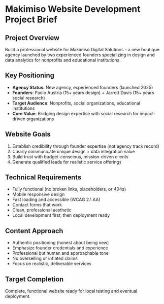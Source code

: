 # Makimiso Website Development Project Brief

## Project Overview
Build a professional website for Makimiso Digital Solutions - a new boutique agency launched by two experienced founders specializing in design and data analytics for nonprofits and educational institutions.

## Key Positioning
- **Agency Status**: New agency, experienced founders (launched 2025)
- **Founders**: Paolo Austria (15+ years design) + Jarrett Davis (15+ years social research)
- **Target Audience**: Nonprofits, social organizations, educational institutions
- **Core Value**: Bridging design expertise with social research for impact-driven organizations

## Website Goals
1. Establish credibility through founder expertise (not agency track record)
2. Clearly communicate unique design + data integration value
3. Build trust with budget-conscious, mission-driven clients
4. Generate qualified leads for realistic service offerings

## Technical Requirements
- Fully functional (no broken links, placeholders, or 404s)
- Mobile responsive design
- Fast loading and accessible (WCAG 2.1 AA)
- Contact forms that work
- Clean, professional aesthetic
- Local development first, then deployment ready

## Content Approach
- Authentic positioning (honest about being new)
- Emphasize founder credentials and experience
- Professional but human and approachable tone
- No overselling or inflated claims
- Focus on realistic, deliverable services

## Target Completion
Complete, functional website ready for local testing and eventual deployment.
